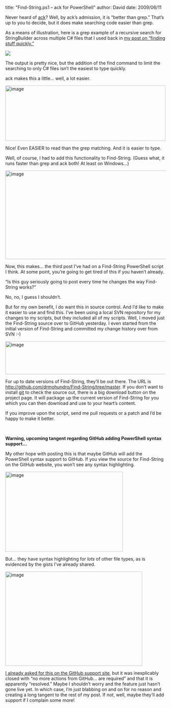 
title: "Find-String.ps1 – ack for PowerShell"
author: David
date: 2009/06/11

<p>Never heard of <a href="http://betterthangrep.com/">ack</a>? Well, by ack’s admission, it is “better than grep.” That’s up to you to decide, but it does make searching code easier than grep.</p> <p>As a means of illustration, here is a grep example of a recursive search for StringBuilder across multiple C# files that I used back in <a href="http://www.mohundro.com/blog/2009/05/12/FindingStuffQuicklyOrSearchingThroughCodeEffectively.aspx">my post on “finding stuff quickly.”</a></p> <p><img src="http://www.mohundro.com/blog/content/binary/WindowsLiveWriter/Findingstuffquicklyorsearchingthroughcod_BD54/image_thumb_5.png"> </p> <p>The output is pretty nice, but the addition of the find command to limit the searching to only C# files isn’t the easiest to type quickly.</p> <p>ack makes this a little… well, a lot easier.</p> <p><a href="http://www.mohundro.com/blog/content/binary/WindowsLiveWriter/FindString.ps1ackforPowerShell_7013/image_2.png"><img style="border-bottom: 0px; border-left: 0px; display: inline; border-top: 0px; border-right: 0px" title="image" border="0" alt="image" src="http://www.mohundro.com/blog/content/binary/WindowsLiveWriter/FindString.ps1ackforPowerShell_7013/image_thumb.png" width="503" height="173"></a> </p> <p>Nice! Even EASIER to read than the grep matching. And it is easier to type.</p> <p>Well, of course, I had to add this functionality to Find-String. (Guess what, it runs faster than grep and ack both! At least on Windows…)</p> <p><a href="http://www.mohundro.com/blog/content/binary/WindowsLiveWriter/FindString.ps1ackforPowerShell_7013/image_4.png"><img style="border-bottom: 0px; border-left: 0px; display: inline; border-top: 0px; border-right: 0px" title="image" border="0" alt="image" src="http://www.mohundro.com/blog/content/binary/WindowsLiveWriter/FindString.ps1ackforPowerShell_7013/image_thumb_1.png" width="594" height="277"></a> </p> <p>Now, this makes… the third post I’ve had on a Find-String PowerShell script I think. At some point, you’re going to get tired of this if you haven’t already. </p> <p>“Is this guy seriously going to post every time he changes the way Find-String works?”</p> <p>No, no, I guess I shouldn’t.</p> <p>But for my own benefit, I do want this in source control. And I’d like to make it easier to use and find this. I’ve been using a local SVN repository for my changes to my scripts, but they included all of my scripts. Well, I moved just the Find-String source over to GitHub yesterday. I even started from the initial version of Find-String and committed my change history over from SVN :-)</p> <p><a href="http://www.mohundro.com/blog/content/binary/WindowsLiveWriter/FindString.ps1ackforPowerShell_7013/image_6.png"><img style="border-bottom: 0px; border-left: 0px; display: inline; border-top: 0px; border-right: 0px" title="image" border="0" alt="image" src="http://www.mohundro.com/blog/content/binary/WindowsLiveWriter/FindString.ps1ackforPowerShell_7013/image_thumb_2.png" width="624" height="103"></a> </p> <p>For up to date versions of Find-String, they’ll be out there. The URL is <a title="http://github.com/drmohundro/Find-String/tree/master" href="http://github.com/drmohundro/Find-String/tree/master">http://github.com/drmohundro/Find-String/tree/master</a>. If you don’t want to install <a href="http://www.git-scm.com/">git</a> to check the source out, there is a big download button on the project page. It will package up the current version of Find-String for you which you can then download and use to your heart’s content.</p> <p>If you improve upon the script, send me pull requests or a patch and I’d be happy to make it better.</p> <p>&nbsp;</p> <p><strong>Warning, upcoming tangent regarding GitHub adding PowerShell syntax support…</strong></p> <p>My other hope with posting this is that maybe GitHub will add the PowerShell syntax support to GitHub. If you view the source for Find-String on the GitHub website, you won’t see any syntax highlighting.</p> <p><a href="http://www.mohundro.com/blog/content/binary/WindowsLiveWriter/FindString.ps1ackforPowerShell_7013/image_8.png"><img style="border-bottom: 0px; border-left: 0px; display: inline; border-top: 0px; border-right: 0px" title="image" border="0" alt="image" src="http://www.mohundro.com/blog/content/binary/WindowsLiveWriter/FindString.ps1ackforPowerShell_7013/image_thumb_3.png" width="369" height="250"></a> </p> <p>But… they have syntax highlighting for <em>lots</em> of other file types, as is evidenced by the gists I’ve already shared.</p> <p><a href="http://www.mohundro.com/blog/content/binary/WindowsLiveWriter/FindString.ps1ackforPowerShell_7013/image_10.png"><img style="border-bottom: 0px; border-left: 0px; display: inline; border-top: 0px; border-right: 0px" title="image" border="0" alt="image" src="http://www.mohundro.com/blog/content/binary/WindowsLiveWriter/FindString.ps1ackforPowerShell_7013/image_thumb_4.png" width="430" height="295"></a> </p> <p><a href="http://support.github.com/discussions/feature-requests/327-powershell-as-a-support-language#comment_134001">I already asked for this on the GitHub support site</a>, but it was inexplicably closed with “no more actions from GitHub… are required” and that it is apparently “resolved.” Maybe I shouldn’t worry and the feature just hasn’t gone live yet. In which case, I’m just blabbing on and on for no reason and creating a long tangent to the rest of my post. If <em>not</em>, well, maybe they’ll add support if I complain some more!</p>
